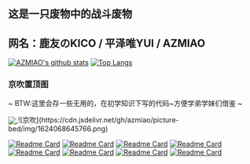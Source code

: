 ## 这是一只废物中的战斗废物

## 网名：鹿友のKICO / 平泽唯YUI / AZMIAO
[![AZMIAO's github stats](https://github-readme-stats.vercel.app/api?username=azmiao&theme=buefy&show_icons=true)](https://github.com/azmiao/github-readme-stats)       [![Top Langs](https://github-readme-stats.vercel.app/api/top-langs/?username=azmiao&langs_count=3&card_width=350)](https://github.com/azmiao)

### 京吹置顶图
~ BTW:这里会存一些无用的，在初学知识下写的代码~方便学弟学妹们借鉴 ~

<a href="https://github.com/azmiao/destiny2_hoshino_plugin">
  <img align="center" src="https://github-readme-stats.vercel.app/api/pin/?username=azmiao&repo=destiny2_hoshino_plugin" />
</a>
![京吹](https://cdn.jsdelivr.net/gh/azmiao/picture-bed/img/1624068645766.png)

[![Readme Card](https://github-readme-stats.vercel.app/api/pin/?username=azmiao&repo=destiny2_hoshino_plugin)](https://github.com/azmiao/destiny2_hoshino_plugin)       [![Readme Card](https://github-readme-stats.vercel.app/api/pin/?username=azmiao&repo=HFUT_cpdaily_auto_for_hoshino)](https://github.com/azmiao/HFUT_cpdaily_auto_for_hoshino)
[![Readme Card](https://github-readme-stats.vercel.app/api/pin/?username=azmiao&repo=umamusume_news)](https://github.com/azmiao/umamusume_news)       [![Readme Card](https://github-readme-stats.vercel.app/api/pin/?username=pcrbot&repo=clan_search_tw)](https://github.com/pcrbot/clan_search_tw)
[![Readme Card](https://github-readme-stats.vercel.app/api/pin/?username=azmiao&repo=auto_submit_for_HFUT)](https://github.com/azmiao/auto_submit_for_HFUT)       [![Readme Card](https://github-readme-stats.vercel.app/api/pin/?username=azmiao&repo=bluearchive_hoshino_plugin)](https://github.com/azmiao/bluearchive_hoshino_plugin)
[![Readme Card](https://github-readme-stats.vercel.app/api/pin/?username=azmiao&repo=bf_search)](https://github.com/azmiao/bf_search)       [![Readme Card](https://github-readme-stats.vercel.app/api/pin/?username=azmiao&repo=pcrjjc-tw_for_3_server)](https://github.com/azmiao/pcrjjc-tw_for_3_server)
